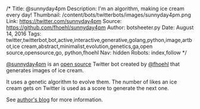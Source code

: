 /*
Title: @sunnyday4pm
Description: I'm an algorithm, making ice cream every day!
Thumbnail: /content/bots/twitterbots/images/sunnyday4pm.png
Link: https://twitter.com/sunnyday4pm
Source: https://github.com/fhoehl/sunnyday4pm
Author: botsheeter.py
Date: August 14, 2016
Tags: twitter,twitterbot,bot,active,interactive,generative,golang,python,image,artbot,ice cream,abstract,minimalist,evolution,genetics,ga,open source,opensource,go, python,fhoehl
Nav: hidden
Robots: index,follow
*/

[@sunnyday4pm](https://twitter.com/sunnyday4pm) is an [open source](https://github.com/fhoehl/sunnyday4pm) Twitter bot created by [@fhoehl](https://twitter.com/fhoehl) that generates images of ice cream.


It uses a genetic algorithm to evolve them. The number of likes an ice cream gets on Twitter is used as a score to generate the next one.

See [author's blog](http://fhoehl.com/2015/08/30/sunny-day-4pm.html) for more information.
